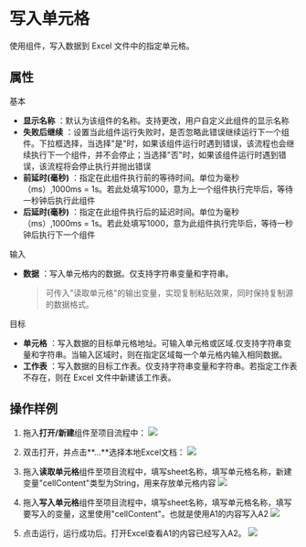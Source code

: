 # 写入单元格

使用组件，写入数据到 Excel 文件中的指定单元格。

##  属性
基本
- **显示名称** ：默认为该组件的名称。支持更改，用户自定义此组件的显示名称
- **失败后继续** ：设置当此组件运行失败时，是否忽略此错误继续运行下一个组件。下拉框选择，当选择"是"时，如果该组件运行时遇到错误，该流程也会继续执行下一个组件，并不会停止；当选择"否"时，如果该组件运行时遇到错误，该流程将会停止执行并抛出错误
- **前延时(毫秒)** ：指定在此组件执行前的等待时间。单位为毫秒（ms）,1000ms = 1s。若此处填写1000，意为上一个组件执行完毕后，等待一秒钟后执行此组件
- **后延时(毫秒)** ：指定在此组件执行后的延迟时间。单位为毫秒（ms）,1000ms = 1s。若此处填写1000，意为此组件执行完毕后，等待一秒钟后执行下一个组件


输入

- **数据** ：写入单元格内的数据。仅支持字符串变量和字符串。
    > 可传入&quot;读取单元格&quot;的输出变量，实现复制粘贴效果，同时保持复制源的数据格式。

目标

- **单元格** ：写入数据的目标单元格地址。可输入单元格或区域.仅支持字符串变量和字符串。当输入区域时，则在指定区域每一个单元格内输入相同数据。
- **工作表** ：写入数据的目标工作表。仅支持字符串变量和字符串。若指定工作表不存在，则在 Excel 文件中新建该工作表。

## 操作样例
1. 拖入**打开/新建**组件至项目流程中：
![](https://docimages.blob.core.chinacloudapi.cn/images/Activities/OpenExcel1.png)

2. 双击打开，并点击**...**选择本地Excel文档：
![](https://docimages.blob.core.chinacloudapi.cn/images/Activities/OpenExcel2.png)

3. 拖入**读取单元格**组件至项目流程中，填写sheet名称，填写单元格名称，新建变量"cellContent"类型为String，用来存放单元格内容
![](https://docimages.blob.core.chinacloudapi.cn/images/Activities/ReadCell1.png)

4. 拖入**写入单元格**组件至项目流程中，填写sheet名称，填写单元格名称，填写要写入的变量，这里使用"cellContent"。也就是使用A1的内容写入A2
![](https://docimages.blob.core.chinacloudapi.cn/images/Activities/ReadCell2.png)

5. 点击运行，运行成功后。打开Excel查看A1的内容已经写入A2。
![](https://docimages.blob.core.chinacloudapi.cn/images/Activities/ReadCell3.png)